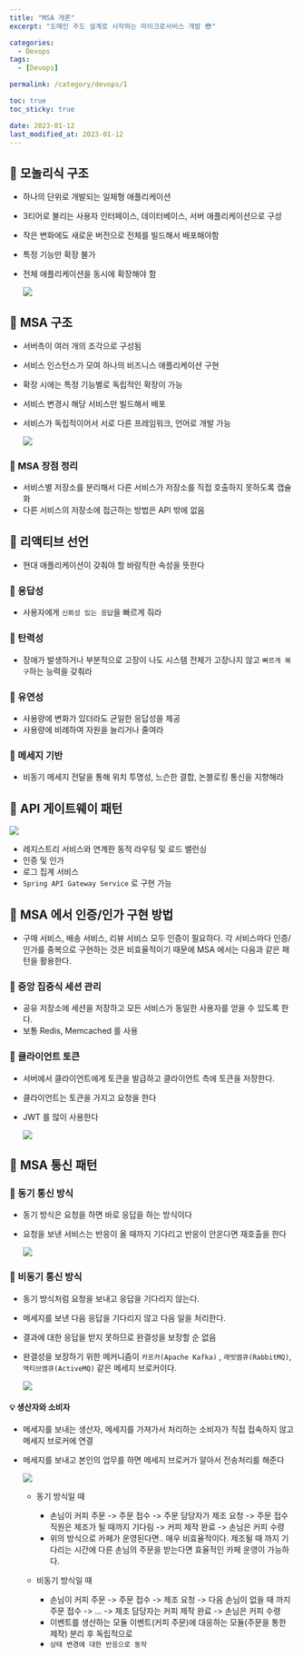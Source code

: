 ```yaml
---
title: "MSA 개론"
excerpt: "도메인 주도 설계로 시작하는 마이크로서비스 개발 😎"

categories:
  - Devops
tags:
  - [Devops]

permalink: /category/devops/1

toc: true
toc_sticky: true

date: 2023-01-12
last_modified_at: 2023-01-12
---
```

## 🦥 모놀리식 구조
- 하나의 단위로 개발되는 일체형 애플리케이션
- 3티어로 불리는 사용자 인터페이스, 데이터베이스, 서버 애플리케이션으로 구성
- 작은 변화에도 새로운 버전으로 전체를 빌드해서 배포해야함
- 특정 기능만 확장 불가
- 전체 애플리케이션을 동시에 확장해야 함

  <img src="https://imgur.com/ST9QZVp.png">
## 🦥 MSA 구조
- 서버측이 여러 개의 조각으로 구성됨
- 서비스 인스턴스가 모여 하나의 비즈니스 애플리케이션 구현
- 확장 시에는 특정 기능별로 독립적인 확장이 가능
- 서비스 변경시 해당 서비스만 빌드해서 배포
- 서비스가 독립적이어서 서로 다른 프레임워크, 언어로 개발 가능

  <img src="https://imgur.com/Ifqt7nG.png">

### 🌿 MSA 장점 정리
- 서비스별 저장소를 분리해서 다른 서비스가 저장소를 직접 호출하지 못하도록 캡슐화
- 다른 서비스의 저장소에 접근하는 방법은 API 밖에 없음

## 🦥 리액티브 선언
- 현대 애플리케이션이 갖춰야 할 바람직한 속성을 뜻한다
### 🌿 응답성
- 사용자에게 `신뢰성 있는 응답`을 빠르게 줘라

### 🌿 탄력성
- 장애가 발생하거나 부분적으로 고장이 나도 시스템 전체가 고장나지 않고 `빠르게 복구`하는 능력을 갖춰라

### 🌿 유연성
- 사용량에 변화가 있더라도 균일한 응답성을 제공
- 사용량에 비례하여 자원을 늘리거나 줄여라

### 🌿 메세지 기반
- 비동기 메세지 전달을 통해 위치 투명성, 느슨한 결합, 논블로킹 통신을 지향해라

## 🦥 API 게이트웨이 패턴
<img src="https://imgur.com/vlLbfNb.png">

- 레지스트리 서비스와 연계한 동적 라우팅 및 로드 밸런싱
- 인증 및 인가
- 로그 집계 서비스
- `Spring API Gateway Service` 로 구현 가능

## 🦥 MSA 에서 인증/인가 구현 방법
- 구매 서비스, 배송 서비스, 리뷰 서비스 모두 인증이 필요하다. 각 서비스마다 인증/인가를 중복으로 구현하는 것은 비효율적이기 때문에 MSA 에서는 다음과 같은 패턴을 활용한다.

### 🌿 중앙 집중식 세션 관리
- 공유 저장소에 세션을 저장하고 모든 서비스가 동일한 사용자를 얻을 수 있도록 한다.
- 보통 Redis, Memcached 를 사용

### 🌿 클라이언트 토큰
- 서버에서 클라이언트에게 토큰을 발급하고 클라이언트 측에 토큰을 저장한다.
- 클라이언트는 토큰을 가지고 요청을 한다
- JWT 를 많이 사용한다

  <img src="https://imgur.com/Qvythww.png">

## 🦥 MSA 통신 패턴
### 🌿 동기 통신 방식
- 동기 방식은 요청을 하면 바로 응답을 하는 방식이다
- 요청을 보낸 서비스는 반응이 올 때까지 기다리고 반응이 안온다면 재호출을 한다

  <img src="https://imgur.com/wL22Jek.png">

### 🌿 비동기 통신 방식
- 동기 방식처럼 요청을 보내고 응답을 기다리지 않는다.
- 메세지를 보낸 다음 응답을 기다리지 않고 다음 일을 처리한다.
- 결과에 대한 응답을 받지 못하므로 완결성을 보장할 순 없음
- 완결성을 보장하기 위한 메커니즘이 `카프카(Apache Kafka)` , `래빗엠큐(RabbitMQ)`, `액티브엠큐(ActiveMQ)` 같은 메세지 브로커이다.

  <img src="https://imgur.com/2mNPB6U.png">

#### 💡 생산자와 소비자
- 메세지를 보내는 생산자, 메세지를 가져가서 처리하는 소비자가 직접 접속하지 않고 메세지 브로커에 연결
- 메세지를 보내고 본인의 업무를 하면 메세지 브로커가 알아서 전송처리를 해준다

  <img src="https://imgur.com/t4bv0vc.png">

  - 동기 방식일 때
  
    - 손님이 커피 주문 -> 주문 접수 -> 주문 담당자가 제조 요청 -> 주문 접수 직원은 제조가 될 때까지 기다림 -> 커피 제작 완료 -> 손님은 커피 수령
    - 위의 방식으로 카페가 운영된다면.. 매우 비효율적이다. 제조될 때 까지 기다리는 시간에 다른 손님의 주문을 받는다면 효율적인 카페 운영이 가능하다.

  - 비동기 방식일 때

    - 손님이 커피 주문 -> 주문 접수 -> 제조 요청 -> 다음 손님이 없을 때 까지 주문 접수 -> ... -> 제조 담당자는 커피 제작 완료 -> 손님은 커피 수령
    - 이벤트를 생산하는 모듈 이벤트(커피 주문)에 대응하는 모듈(주문을 통한 제작) 분리 후 독립적으로 
    - `상태 변경에 대한 반응으로 동작`